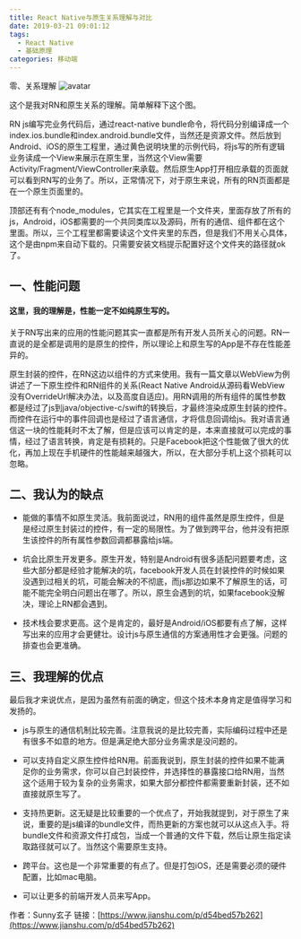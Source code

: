 ```yaml
---
title: React Native与原生关系理解与对比
date: 2019-03-21 09:01:12
tags: 
  - React Native
  - 基础原理
categories: 移动端  
---
```


零、关系理解
![avatar](https://img2018.cnblogs.com/blog/1549437/201903/1549437-20190321085539705-470359429.png)

这个是我对RN和原生关系的理解。简单解释下这个图。

RN js编写完业务代码后，通过react-native bundle命令，将代码分别编译成一个index.ios.bundle和index.android.bundle文件，当然还是资源文件。然后放到Android、iOS的原生工程里，通过黄色说明块里的示例代码，将js写的所有逻辑业务读成一个View来展示在原生里，当然这个View需要Activity/Fragment/ViewController来承载。然后原生App打开相应承载的页面就可以看到RN写的业务了。所以，正常情况下，对于原生来说，所有的RN页面都是在一个原生页面里的。

顶部还有有个node_modules，它其实在工程里是一个文件夹，里面存放了所有的js，Android，iOS都需要的一个共同类库以及源码，所有的通信、组件都在这个里面。所以，三个工程里都需要读这个文件夹里的东西，但是我们不用关心具体，这个是由npm来自动下载的。只需要安装文档提示配置好这个文件夹的路径就ok了。

## 一、性能问题
#### 这里，我的理解是，性能一定不如纯原生写的。

关于RN写出来的应用的性能问题其实一直都是所有开发人员所关心的问题。RN一直说的是全都是调用的是原生的控件，所以理论上和原生写的App是不存在性能差异的。

原生封装的控件，在RN这边以组件的方式来使用。我有一篇文章以WebView为例讲述了一下原生控件和RN组件的关系(React Native Android从源码看WebView 没有OverrideUrl解决办法，以及高度自适应)。用RN调用的所有组件的属性参数都是经过了js到java/objective-c/swift的转换后，才最终渲染成原生封装的控件。而控件在运行中的事件回调也是经过了语言通信，才将信息回调给js。我对语言通信这一块的性能耗时不太了解，但是应该可以肯定的是，本来直接就可以完成的事情，经过了语言转换，肯定是有损耗的。只是Facebook把这个性能做了很大的优化，再加上现在手机硬件的性能越来越强大，所以，在大部分手机上这个损耗可以忽略。

## 二、我认为的缺点

* 能做的事情不如原生灵活。我前面说过，RN用的组件虽然是原生控件，但是是经过原生封装过的控件，有一定的局限性。为了做到跨平台，他并没有把原生该控件的所有属性参数回调都暴露给js端。

* 坑会比原生开发更多。原生开发，特别是Android有很多适配问题要考虑，这些大部分都是经验才能解决的坑，facebook开发人员在封装控件的时候如果没遇到过相关的坑，可能会解决的不彻底，而js那边如果不了解原生的话，可能不能完全明白问题出在哪了。所以，原生会遇到的坑，如果facebook没解决，理论上RN都会遇到。

* 技术栈会要求更高。这个是肯定的，最好是Android/iOS都要有点了解，这样写出来的应用才会更健壮。设计js与原生通信的方案通用性才会更强。问题的排查也会更准确。

## 三、我理解的优点
最后我才来说优点，是因为虽然有前面的确定，但这个技术本身肯定是值得学习和发扬的。

* js与原生的通信机制比较完善。注意我说的是比较完善，实际编码过程中还是有很多不如意的地方。但是满足绝大部分业务需求是没问题的。

* 可以支持自定义原生控件给RN用。前面我说到，原生封装的控件如果不能满足你的业务需求，你可以自己封装控件，并选择性的暴露接口给RN用，当然这个适用于较为复杂的业务需求，如果大部分都控件都需要重新封装，还不如直接就原生写了。

* 支持热更新。这无疑是比较重要的一个优点了，开始我就提到，对于原生了来说，重要的是js编译的bundle文件，而热更新的方案也就可以从这点入手。将bundle文件和资源文件打成包，当成一个普通的文件下载，然后让原生指定读取路径就可以了。当然这个需要原生支持。

* 跨平台。这也是一个非常重要的有点了。但是打包iOS，还是需要必须的硬件配置，比如mac电脑。

* 可以让更多的前端开发人员来写App。

 
作者：Sunny玄子 链接：[https://www.jianshu.com/p/d54bed57b262](https://www.jianshu.com/p/d54bed57b262)

